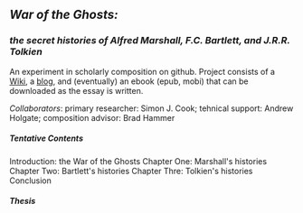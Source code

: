 ## _War of the Ghosts:_ 
### _the secret histories of Alfred Marshall, F.C. Bartlett, and J.R.R. Tolkien_

An experiment in scholarly composition on github. Project consists of a [Wiki](https://github.com/uoou/WarOfTheGhosts/wiki), a [blog](http://uoou.github.io/WarOfTheGhosts), and (eventually) an ebook (epub, mobi) that can be downloaded as the essay is written.

_Collaborators_: primary researcher: Simon J. Cook; tehnical support: Andrew Holgate; composition advisor: Brad Hammer

##### Tentative Contents

Introduction: the War of the Ghosts
Chapter One: Marshall's histories
Chapter Two: Bartlett's histories
Chapter Thre: Tolkien's histories
Conclusion

##### Thesis
